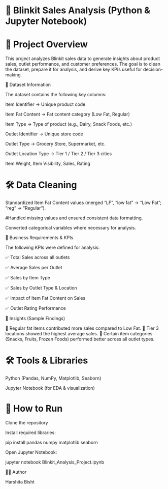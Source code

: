 # 🛒 Blinkit Sales Analysis (Python & Jupyter Notebook)
# 📌 Project Overview

This project analyzes Blinkit sales data to generate insights about product sales, outlet performance, and customer preferences.
The goal is to clean the dataset, prepare it for analysis, and derive key KPIs useful for decision-making.

📂 Dataset Information

The dataset contains the following key columns:

Item Identifier → Unique product code

Item Fat Content → Fat content category (Low Fat, Regular)

Item Type → Type of product (e.g., Dairy, Snack Foods, etc.)

Outlet Identifier → Unique store code

Outlet Type → Grocery Store, Supermarket, etc.

Outlet Location Type → Tier 1 / Tier 2 / Tier 3 cities

Item Weight, Item Visibility, Sales, Rating

# 🛠️ Data Cleaning

Standardized Item Fat Content values (merged “LF”, “low fat” → “Low Fat”; “reg” → “Regular”).

#Handled missing values and ensured consistent data formatting.

Converted categorical variables where necessary for analysis.

🎯 Business Requirements & KPIs

The following KPIs were defined for analysis:

✅ Total Sales across all outlets

✅ Average Sales per Outlet

✅ Sales by Item Type

✅ Sales by Outlet Type & Location

✅ Impact of Item Fat Content on Sales

✅ Outlet Rating Performance

🔎 Insights (Sample Findings)

📌 Regular fat items contributed more sales compared to Low Fat.
📌 Tier 3 locations showed the highest average sales.
📌 Certain item categories (Snacks, Fruits, Frozen Foods) performed better across all outlet types.

# 🛠️ Tools & Libraries

Python (Pandas, NumPy, Matplotlib, Seaborn)

Jupyter Notebook (for EDA & visualization)


 # 🚀 How to Run

Clone the repository

Install required libraries:

pip install pandas numpy matplotlib seaborn


Open Jupyter Notebook:

jupyter notebook Blinkit_Analysis_Project.ipynb

👩‍💻 Author

Harshita Bisht
